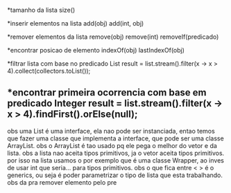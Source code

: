 *tamanho da lista
size()

*inserir elementos na lista
add(obj)
add(int, obj)

*remover elementos da lista
remove(obj)
remove(int)
removeIf(predicado)

*encontrar posicao de elemento
indexOf(obj)
lastIndexOf(obj)

*filtrar lista com base no predicado
List<Integer> result = list.stream().filter(x -> x > 4).collect(collectors.toList());

*encontrar primeira ocorrencia com base em predicado
Integer result = list.stream().filter(x -> x > 4).findFirst().orElse(null);
----------------------------------------------------------------------------------
obs uma List é uma interface, ela nao pode ser instanciada, entao temos que fazer uma classe que implementa a interface, que pode ser uma classe ArrayList. 
obs o ArrayList é tao usado pq ele pega o melhor do vetor e da lista. 
obs a lista nao aceita tipos primitivos, ja o vetor aceita tipos primitivos. por isso na lista usamos o <Integer> por exemplo que é uma classe Wrapper, ao inves de usar int que seria...
para tipos primitivos.
obs o que fica entre < >  é o generics, ou seja é poder parametrizar o tipo de lista que esta trabalhando.  
obs da pra remover elemento pelo pre
